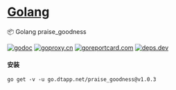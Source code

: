 <h1>
<a href="https://www.dtapp.net/">Golang</a>
</h1>

📦 Golang praise_goodness

[comment]: <> (go)
[![godoc](https://pkg.go.dev/badge/go.dtapp.net/praise_goodness?status.svg)](https://pkg.go.dev/go.dtapp.net/praise_goodness)
[![goproxy.cn](https://goproxy.cn/stats/go.dtapp.net/praise_goodness/badges/download-count.svg)](https://goproxy.cn/stats/go.dtapp.net/praise_goodness)
[![goreportcard.com](https://goreportcard.com/badge/go.dtapp.net/praise_goodness)](https://goreportcard.com/report/go.dtapp.net/praise_goodness)
[![deps.dev](https://img.shields.io/badge/deps-go-red.svg)](https://deps.dev/go/go.dtapp.net%2Fpraise_goodness)

#### 安装

```shell
go get -v -u go.dtapp.net/praise_goodness@v1.0.3
```
